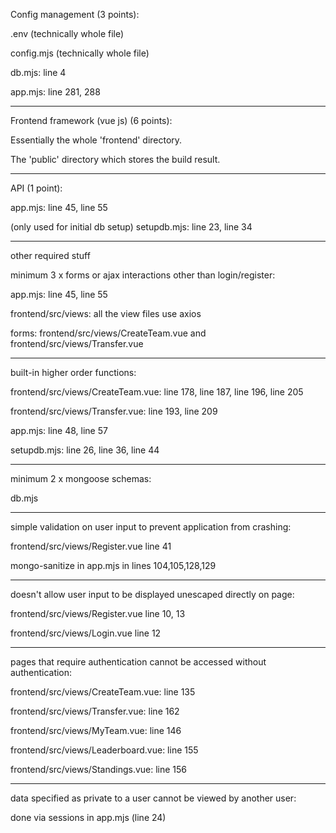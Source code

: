 Config management (3 points):

.env (technically whole file)

config.mjs (technically whole file)

db.mjs: line 4

app.mjs: line 281, 288

___

Frontend framework (vue js) (6 points):

Essentially the whole 'frontend' directory. 

The 'public' directory which stores the build result.

___

API (1 point):

app.mjs: line 45, line 55

(only used for initial db setup) setupdb.mjs: line 23, line 34

___

other required stuff

minimum 3 x forms or ajax interactions other than login/register:

app.mjs: line 45, line 55

frontend/src/views: all the view files use axios

forms: frontend/src/views/CreateTeam.vue and frontend/src/views/Transfer.vue

___

built-in higher order functions:

frontend/src/views/CreateTeam.vue: line 178, line 187, line 196, line 205

frontend/src/views/Transfer.vue: line 193, line 209

app.mjs: line 48, line 57

setupdb.mjs: line 26, line 36, line 44

___

minimum 2 x mongoose schemas:

db.mjs

___
simple validation on user input to prevent application from crashing:

frontend/src/views/Register.vue line 41

mongo-sanitize in app.mjs in lines 104,105,128,129

___
doesn't allow user input to be displayed unescaped directly on page:

frontend/src/views/Register.vue line 10, 13

frontend/src/views/Login.vue line 12

___
pages that require authentication cannot be accessed without authentication:

frontend/src/views/CreateTeam.vue: line 135

frontend/src/views/Transfer.vue: line 162

frontend/src/views/MyTeam.vue: line 146

frontend/src/views/Leaderboard.vue: line 155

frontend/src/views/Standings.vue: line 156

___

data specified as private to a user cannot be viewed by another user:

done via sessions in app.mjs (line 24)
